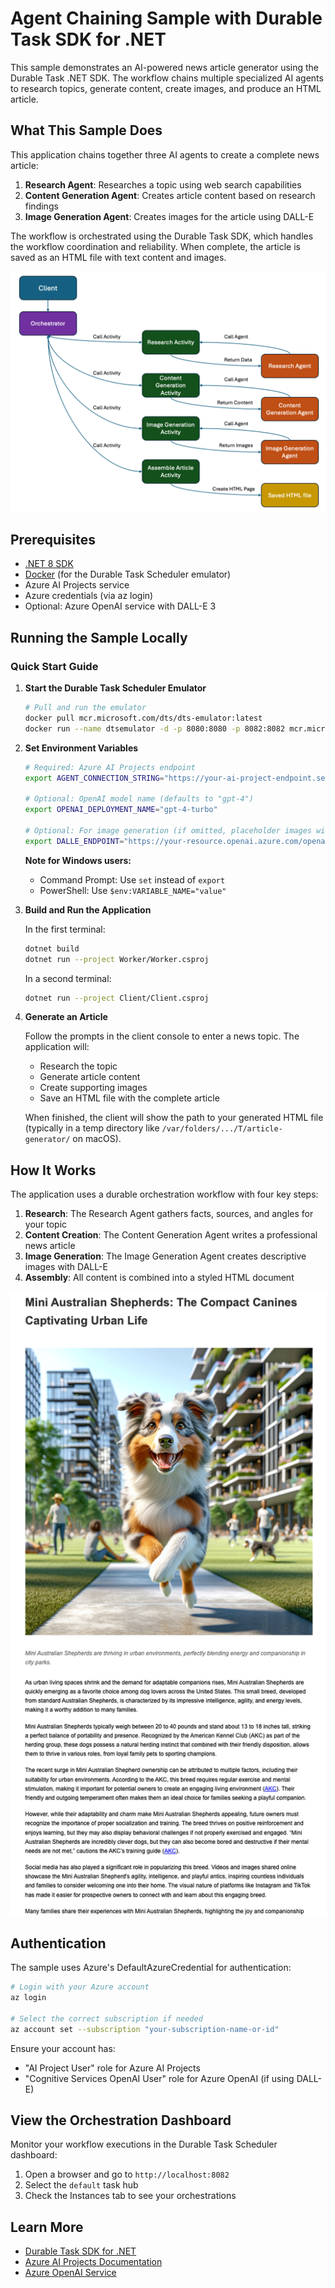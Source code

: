 # Agent Chaining Sample with Durable Task SDK for .NET

This sample demonstrates an AI-powered news article generator using the Durable Task .NET SDK. The workflow chains multiple specialized AI agents to research topics, generate content, create images, and produce an HTML article.

## What This Sample Does

This application chains together three AI agents to create a complete news article:

1. **Research Agent**: Researches a topic using web search capabilities
2. **Content Generation Agent**: Creates article content based on research findings
3. **Image Generation Agent**: Creates images for the article using DALL-E

The workflow is orchestrated using the Durable Task SDK, which handles the workflow coordination and reliability. When complete, the article is saved as an HTML file with text content and images.

![Agent Chaining Architecture](images/architecture.png)

## Prerequisites

- [.NET 8 SDK](https://dotnet.microsoft.com/download/dotnet/8.0)
- [Docker](https://www.docker.com/products/docker-desktop/) (for the Durable Task Scheduler emulator)
- Azure AI Projects service
- Azure credentials (via az login)
- Optional: Azure OpenAI service with DALL-E 3

## Running the Sample Locally

### Quick Start Guide

1. **Start the Durable Task Scheduler Emulator**

   ```bash
   # Pull and run the emulator
   docker pull mcr.microsoft.com/dts/dts-emulator:latest
   docker run --name dtsemulator -d -p 8080:8080 -p 8082:8082 mcr.microsoft.com/dts/dts-emulator:latest
   ```

2. **Set Environment Variables**

   ```bash
   # Required: Azure AI Projects endpoint
   export AGENT_CONNECTION_STRING="https://your-ai-project-endpoint.services.ai.azure.com/api/projects/your-project-id"

   # Optional: OpenAI model name (defaults to "gpt-4")
   export OPENAI_DEPLOYMENT_NAME="gpt-4-turbo"

   # Optional: For image generation (if omitted, placeholder images will be used)
   export DALLE_ENDPOINT="https://your-resource.openai.azure.com/openai/deployments/dall-e-3/images/generations?api-version=2024-02-01"
   ```

   **Note for Windows users:**
   - Command Prompt: Use `set` instead of `export`
   - PowerShell: Use `$env:VARIABLE_NAME="value"`

3. **Build and Run the Application**

   In the first terminal:
   ```bash
   dotnet build
   dotnet run --project Worker/Worker.csproj
   ```

   In a second terminal:
   ```bash
   dotnet run --project Client/Client.csproj
   ```

4. **Generate an Article**

   Follow the prompts in the client console to enter a news topic. The application will:
   - Research the topic
   - Generate article content
   - Create supporting images 
   - Save an HTML file with the complete article

   When finished, the client will show the path to your generated HTML file (typically in a temp directory like `/var/folders/.../T/article-generator/` on macOS).
## How It Works

The application uses a durable orchestration workflow with four key steps:

1. **Research**: The Research Agent gathers facts, sources, and angles for your topic
2. **Content Creation**: The Content Generation Agent writes a professional news article
3. **Image Generation**: The Image Generation Agent creates descriptive images with DALL-E
4. **Assembly**: All content is combined into a styled HTML document

![sample-article](images/sample-article.png)

## Authentication

The sample uses Azure's DefaultAzureCredential for authentication:

```bash
# Login with your Azure account
az login

# Select the correct subscription if needed
az account set --subscription "your-subscription-name-or-id"
```

Ensure your account has:
- "AI Project User" role for Azure AI Projects
- "Cognitive Services OpenAI User" role for Azure OpenAI (if using DALL-E)

## View the Orchestration Dashboard

Monitor your workflow executions in the Durable Task Scheduler dashboard:
1. Open a browser and go to `http://localhost:8082`
2. Select the `default` task hub
3. Check the Instances tab to see your orchestrations

## Learn More

- [Durable Task SDK for .NET](https://github.com/microsoft/durabletask-dotnet)
- [Azure AI Projects Documentation](https://learn.microsoft.com/azure/ai-services/ai-project/overview)
- [Azure OpenAI Service](https://learn.microsoft.com/azure/ai-services/openai/)
